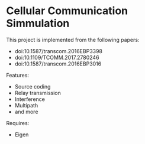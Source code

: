 # Cellular Communication Simmulation

This project is implemented from the following papers:
 - doi:10.1587/transcom.2016EBP3398
 - doi:10.1109/TCOMM.2017.2780246
 - doi:10.1587/transcom.2016EBP3016

Features:
 - Source coding
 - Relay transmission
 - Interference
 - Multipath
 - and more
 
 Requires:
  - Eigen
 
 
